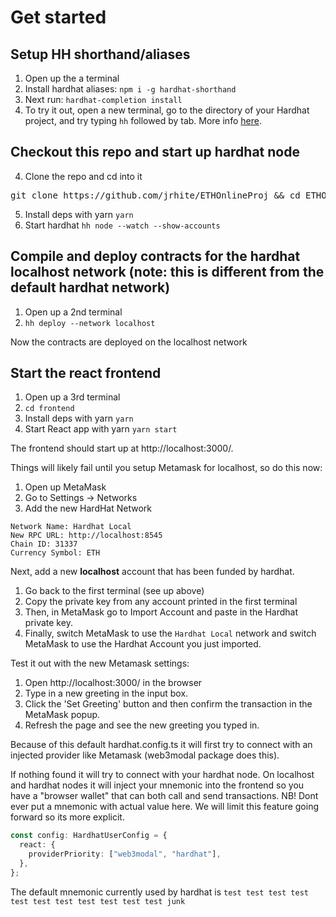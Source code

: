 # Get started
## Setup HH shorthand/aliases
1. Open up the a terminal
1. Install hardhat aliases: `npm i -g hardhat-shorthand`
2. Next run: `hardhat-completion install`
3. To try it out, open a new terminal, go to the directory of your Hardhat project, and try typing `hh` followed by tab. More info [here](https://hardhat.org/guides/shorthand.html).

## Checkout this repo and start up hardhat node
4. Clone the repo and cd into it
<pre>git clone https://github.com/jrhite/ETHOnlineProj && cd ETHOnlineProj</pre>
5. Install deps with yarn `yarn`
6. Start hardhat `hh node --watch --show-accounts`

## Compile and deploy contracts for the hardhat **localhost** network (note: this is different from the default hardhat network)
1. Open up a 2nd terminal
2. `hh deploy --network localhost`

Now the contracts are deployed on the localhost network

## Start the react frontend
1. Open up a 3rd terminal
2. `cd frontend`
3. Install deps with yarn `yarn`
4. Start React app with yarn `yarn start`

The frontend should start up at http://localhost:3000/.

Things will likely fail until you setup Metamask for localhost, so do this now:

1. Open up MetaMask
2. Go to Settings -> Networks
3. Add the new HardHat Network
```
Network Name: Hardhat Local
New RPC URL: http://localhost:8545
Chain ID: 31337
Currency Symbol: ETH
```

Next, add a new **localhost** account that has been funded by hardhat.
1. Go back to the first terminal (see up above)
2. Copy the private key from any account printed in the first terminal
3. Then, in MetaMask go to Import Account and paste in the Hardhat private key.
4. Finally, switch MetaMask to use the `Hardhat Local` network and switch MetaMask to use the Hardhat Account you just imported.

Test it out with the new Metamask settings:
1. Open http://localhost:3000/ in the browser
2. Type in a new greeting in the input box.
3. Click the 'Set Greeting' button and then confirm the transaction in the MetaMask popup.
4. Refresh the page and see the new greeting you typed in.

Because of this default hardhat.config.ts it will first try to connect with an injected provider like Metamask (web3modal package does this).

If nothing found it will try to connect with your hardhat node. On localhost and hardhat nodes it will inject your mnemonic into the frontend so you have a "browser wallet" that can both call and send transactions. NB! Dont ever put a mnemonic with actual value here. We will limit this feature going forward so its more explicit.

```ts
const config: HardhatUserConfig = {
  react: {
    providerPriority: ["web3modal", "hardhat"],
  },
};
```

The default mnemonic currently used by hardhat is `test test test test test test test test test test test junk`
